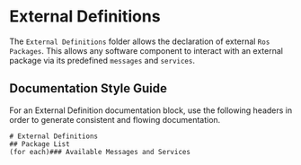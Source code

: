 # External Definitions

The `External Definitions` folder allows the declaration of external `Ros Packages`. This allows any software component to interact with an external package via its predefined `messages` and `services`.

## Documentation Style Guide

For an External Definition documentation block, use the following headers in order to generate consistent and flowing documentation.

```no-highlight
# External Definitions
## Package List
(for each)### Available Messages and Services 
```
